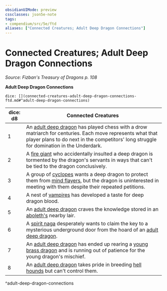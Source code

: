 ```yaml
---
obsidianUIMode: preview
cssclasses: json5e-note
tags:
- compendium/src/5e/ftd
aliases: ["Connected Creatures; Adult Deep Dragon Connections"]
---
```

# Connected Creatures; Adult Deep Dragon Connections
*Source: Fizban's Treasury of Dragons p. 108* 

**Adult Deep Dragon Connections**

`dice: [](connected-creatures-adult-deep-dragon-connections-ftd.md#^adult-deep-dragon-connections)`

| dice: d8 | Connected Creatures |
|----------|---------------------|
| 1 | An [adult deep dragon](Mechanics/bestiary/dragon/adult-deep-dragon-ftd.md) has played chess with a drow matriarch for centuries. Each move represents what that player plans to do next in the competitors' long struggle for domination in the Underdark. |
| 2 | A [fire giant](Mechanics/bestiary/giant/fire-giant.md) who accidentally insulted a deep dragon is tormented by the dragon's servants in ways that can't be tied to the dragon conclusively. |
| 3 | A group of [cyclopes](Mechanics/bestiary/giant/cyclops.md) wants a deep dragon to protect them from [mind flayers](Mechanics/bestiary/aberration/mind-flayer.md), but the dragon is uninterested in meeting with them despite their repeated petitions. |
| 4 | A nest of [vampires](Mechanics/bestiary/undead/vampire.md) has developed a taste for deep dragon blood. |
| 5 | An [adult deep dragon](Mechanics/bestiary/dragon/adult-deep-dragon-ftd.md) craves the knowledge stored in an [aboleth's](Mechanics/bestiary/aberration/aboleth.md) nearby lair. |
| 6 | A [spirit naga](Mechanics/bestiary/monstrosity/spirit-naga.md) desperately wants to claim the key to a mysterious underground door from the hoard of an [adult deep dragon](Mechanics/bestiary/dragon/adult-deep-dragon-ftd.md). |
| 7 | An [adult deep dragon](Mechanics/bestiary/dragon/adult-deep-dragon-ftd.md) has ended up rearing a [young brass dragon](Mechanics/bestiary/dragon/young-brass-dragon.md) and is running out of patience for the young dragon's mischief. |
| 8 | An [adult deep dragon](Mechanics/bestiary/dragon/adult-deep-dragon-ftd.md) takes pride in breeding [hell hounds](Mechanics/bestiary/fiend/hell-hound.md) but can't control them. |
^adult-deep-dragon-connections